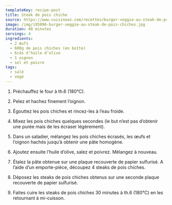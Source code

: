```yaml
---
templateKey: recipe-post
title: Steak de pois chiche
source: https://www.cuisineaz.com/recettes/burger-veggie-au-steak-de-pois-chiches-87474.aspx
image: /img/i95896-burger-veggie-au-steak-de-pois-chiches.jpg
duration: 40 minutes
servings: 4
ingredients:
  - 2 œufs
  - 600g de pois chiches (en boîte)
  - 6càs d’huile d’olive
  - 1 oignon
  - sel et poivre
tags:
  - salé
  - végé
---
```

1. Préchauffez le four à th.6 (180°C).

2. Pelez et hachez finement l’oignon.

3. Égouttez les pois chiches et rincez-les à l’eau froide.

4. Mixez les pois chiches quelques secondes (le but n’est pas d’obtenir une purée mais de les écraser légèrement).

5. Dans un saladier, mélangez les pois chiches écrasés, les œufs et l’oignon hachés jusqu’à obtenir une pâte homogène.

6. Ajoutez ensuite l’huile d’olive, salez et poivrez. Mélangez à nouveau.

7. Étalez la pâte obtenue sur une plaque recouverte de papier sulfurisé. A l’aide d’un emporte-pièce, découpez 4 steaks de pois chiches.

8. Déposez les steaks de pois chiches obtenus sur une seconde plaque recouverte de papier sulfurisé.

9. Faites cuire les steaks de pois chiches 30 minutes à th.6 (180°C) en les retournant à mi-cuisson.
